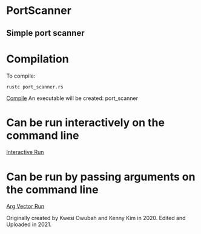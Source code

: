 # PortScanner
## Simple port scanner

# Compilation
To compile:
```
rustc port_scanner.rs
```
[Compile](https://github.com/Flyer107/PortScanner/blob/main/Assets/cmd.png)
An executable will be created: port_scanner

# Can be run interactively on the command line
[Interactive Run](https://github.com/Flyer107/PortScanner/blob/main/Assets/EX_Interactive.png)

# Can be run by passing arguments on the command line
[Arg Vector Run](https://github.com/Flyer107/PortScanner/blob/main/Assets/EX_PassArgs.png)


Originally created by Kwesi Owubah and Kenny Kim in 2020.
Edited and Uploaded in 2021.
